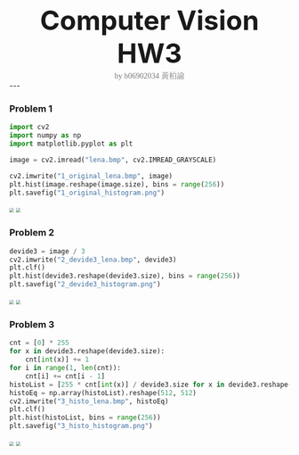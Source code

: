 <center><font size="30"><b>Computer Vision HW3</b></font></center>
<center><span style="font-weight:light; color:#7a7a7a; font-family:Merriweather;">by b06902034 </span><span style="font-weight:light; color:#7a7a7a; font-family:Noto Serif CJK SC;">黃柏諭</span></center>
---

### Problem 1

```python
import cv2
import numpy as np
import matplotlib.pyplot as plt

image = cv2.imread("lena.bmp", cv2.IMREAD_GRAYSCALE)

cv2.imwrite("1_original_lena.bmp", image)
plt.hist(image.reshape(image.size), bins = range(256))
plt.savefig("1_original_histogram.png")
```

<img src="/home/alec/Documents/ComputerVision/homework3/code/1_original_lena.bmp" style="zoom:50%;" />

<img src="/home/alec/Documents/ComputerVision/homework3/code/1_original_histogram.png" style="zoom:50%;" />

### Problem 2

```python
devide3 = image / 3
cv2.imwrite("2_devide3_lena.bmp", devide3)
plt.clf()
plt.hist(devide3.reshape(devide3.size), bins = range(256))
plt.savefig("2_devide3_histogram.png")
```

<img src="/home/alec/Documents/ComputerVision/homework3/code/2_devide3_lena.bmp" style="zoom:50%;" />

<img src="/home/alec/Documents/ComputerVision/homework3/code/2_devide3_histogram.png" style="zoom:50%;" />

### Problem 3

```python
cnt = [0] * 255
for x in devide3.reshape(devide3.size):
    cnt[int(x)] += 1
for i in range(1, len(cnt)):
    cnt[i] += cnt[i - 1]
histoList = [255 * cnt[int(x)] / devide3.size for x in devide3.reshape(devide3.size)]
histoEq = np.array(histoList).reshape(512, 512)
cv2.imwrite("3_histo_lena.bmp", histoEq)
plt.clf()
plt.hist(histoList, bins = range(256))
plt.savefig("3_histo_histogram.png")
```

<img src="/home/alec/Documents/ComputerVision/homework3/code/3_histo_lena.bmp" style="zoom:50%;" />

<img src="/home/alec/Documents/ComputerVision/homework3/code/3_histo_histogram.png" style="zoom:50%;" />